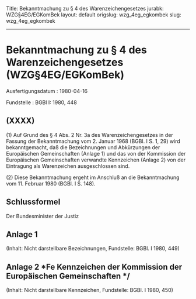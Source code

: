 Title: Bekanntmachung zu § 4 des Warenzeichengesetzes
jurabk: WZG§4EG/EGKomBek
layout: default
origslug: wzg_4eg_egkombek
slug: wzg_4eg_egkombek

---

# Bekanntmachung zu § 4 des Warenzeichengesetzes (WZG§4EG/EGKomBek)

Ausfertigungsdatum
:   1980-04-16

Fundstelle
:   BGBl I: 1980, 448



## (XXXX)

(1) Auf Grund des § 4 Abs. 2 Nr. 3a des Warenzeichengesetzes in der
Fassung der Bekanntmachung vom 2. Januar 1968 (BGBl. I S. 1, 29) wird
bekanntgemacht, daß die Bezeichnungen und Abkürzungen der Europäischen
Gemeinschaften (Anlage 1) und das von der Kommission der Europäischen
Gemeinschaften verwandte Kennzeichen (Anlage 2) von der Eintragung als
Warenzeichen ausgeschlossen sind.

(2) Diese Bekanntmachung ergeht im Anschluß an die Bekanntmachung vom
11\. Februar 1980 (BGBl. I S. 148).


## Schlussformel

Der Bundesminister der Justiz


## Anlage 1

(Inhalt: Nicht darstellbare Bezeichnungen,
Fundstelle: BGBl. I 1980, 449)


## Anlage 2 *Fe Kennzeichen der Kommission der Europäischen Gemeinschaften */

(Inhalt: Nicht darstellbare Kennzeichen,
Fundstelle: BGBl. I 1980, 450)

